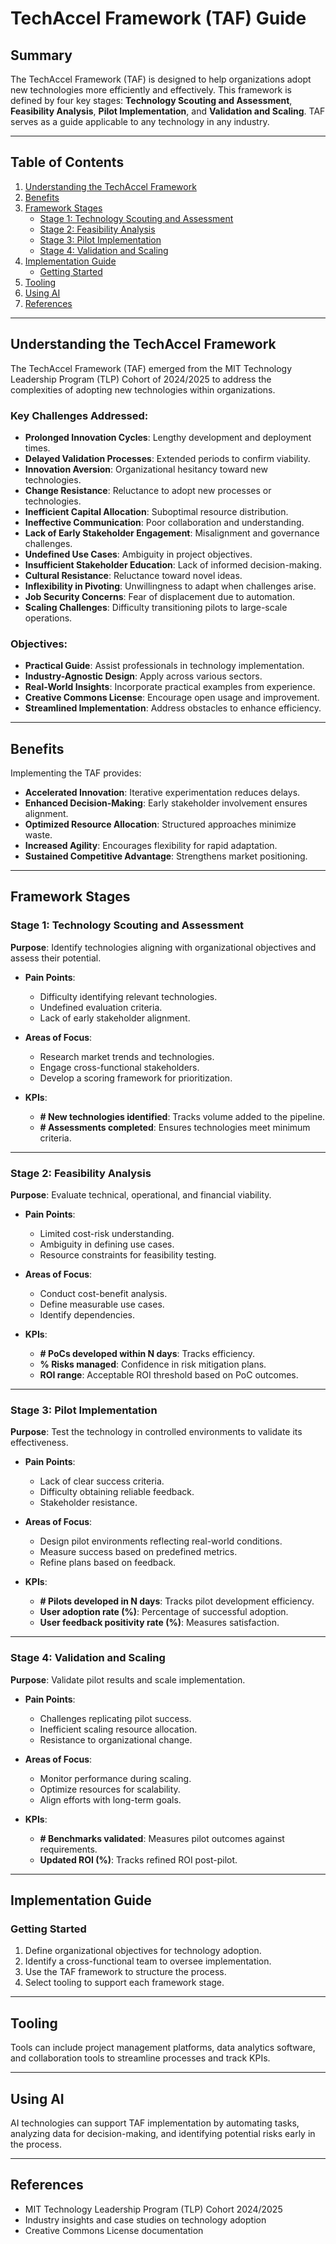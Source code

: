 # TechAccel Framework (TAF) Guide

## Summary
The TechAccel Framework (TAF) is designed to help organizations adopt new technologies more efficiently and effectively. This framework is defined by four key stages: **Technology Scouting and Assessment**, **Feasibility Analysis**, **Pilot Implementation**, and **Validation and Scaling**. TAF serves as a guide applicable to any technology in any industry.

---

## Table of Contents
1. [Understanding the TechAccel Framework](#understanding-the-techaccel-framework)
2. [Benefits](#benefits)
3. [Framework Stages](#framework-stages)
    - [Stage 1: Technology Scouting and Assessment](#stage-1-technology-scouting-and-assessment)
    - [Stage 2: Feasibility Analysis](#stage-2-feasibility-analysis)
    - [Stage 3: Pilot Implementation](#stage-3-pilot-implementation)
    - [Stage 4: Validation and Scaling](#stage-4-validation-and-scaling)
4. [Implementation Guide](#implementation-guide)
    - [Getting Started](#getting-started)
5. [Tooling](#tooling)
6. [Using AI](#using-ai)
7. [References](#references)

---

## Understanding the TechAccel Framework
The TechAccel Framework (TAF) emerged from the MIT Technology Leadership Program (TLP) Cohort of 2024/2025 to address the complexities of adopting new technologies within organizations. 

### Key Challenges Addressed:
- **Prolonged Innovation Cycles**: Lengthy development and deployment times.
- **Delayed Validation Processes**: Extended periods to confirm viability.
- **Innovation Aversion**: Organizational hesitancy toward new technologies.
- **Change Resistance**: Reluctance to adopt new processes or technologies.
- **Inefficient Capital Allocation**: Suboptimal resource distribution.
- **Ineffective Communication**: Poor collaboration and understanding.
- **Lack of Early Stakeholder Engagement**: Misalignment and governance challenges.
- **Undefined Use Cases**: Ambiguity in project objectives.
- **Insufficient Stakeholder Education**: Lack of informed decision-making.
- **Cultural Resistance**: Reluctance toward novel ideas.
- **Inflexibility in Pivoting**: Unwillingness to adapt when challenges arise.
- **Job Security Concerns**: Fear of displacement due to automation.
- **Scaling Challenges**: Difficulty transitioning pilots to large-scale operations.

### Objectives:
- **Practical Guide**: Assist professionals in technology implementation.
- **Industry-Agnostic Design**: Apply across various sectors.
- **Real-World Insights**: Incorporate practical examples from experience.
- **Creative Commons License**: Encourage open usage and improvement.
- **Streamlined Implementation**: Address obstacles to enhance efficiency.

---

## Benefits
Implementing the TAF provides:
- **Accelerated Innovation**: Iterative experimentation reduces delays.
- **Enhanced Decision-Making**: Early stakeholder involvement ensures alignment.
- **Optimized Resource Allocation**: Structured approaches minimize waste.
- **Increased Agility**: Encourages flexibility for rapid adaptation.
- **Sustained Competitive Advantage**: Strengthens market positioning.

---

## Framework Stages

### Stage 1: Technology Scouting and Assessment
**Purpose**: Identify technologies aligning with organizational objectives and assess their potential.

- **Pain Points**:
  - Difficulty identifying relevant technologies.
  - Undefined evaluation criteria.
  - Lack of early stakeholder alignment.

- **Areas of Focus**:
  - Research market trends and technologies.
  - Engage cross-functional stakeholders.
  - Develop a scoring framework for prioritization.

- **KPIs**:
  - **# New technologies identified**: Tracks volume added to the pipeline.
  - **# Assessments completed**: Ensures technologies meet minimum criteria.

---

### Stage 2: Feasibility Analysis
**Purpose**: Evaluate technical, operational, and financial viability.

- **Pain Points**:
  - Limited cost-risk understanding.
  - Ambiguity in defining use cases.
  - Resource constraints for feasibility testing.

- **Areas of Focus**:
  - Conduct cost-benefit analysis.
  - Define measurable use cases.
  - Identify dependencies.

- **KPIs**:
  - **# PoCs developed within N days**: Tracks efficiency.
  - **% Risks managed**: Confidence in risk mitigation plans.
  - **ROI range**: Acceptable ROI threshold based on PoC outcomes.

---

### Stage 3: Pilot Implementation
**Purpose**: Test the technology in controlled environments to validate its effectiveness.

- **Pain Points**:
  - Lack of clear success criteria.
  - Difficulty obtaining reliable feedback.
  - Stakeholder resistance.

- **Areas of Focus**:
  - Design pilot environments reflecting real-world conditions.
  - Measure success based on predefined metrics.
  - Refine plans based on feedback.

- **KPIs**:
  - **# Pilots developed in N days**: Tracks pilot development efficiency.
  - **User adoption rate (%)**: Percentage of successful adoption.
  - **User feedback positivity rate (%)**: Measures satisfaction.

---

### Stage 4: Validation and Scaling
**Purpose**: Validate pilot results and scale implementation.

- **Pain Points**:
  - Challenges replicating pilot success.
  - Inefficient scaling resource allocation.
  - Resistance to organizational change.

- **Areas of Focus**:
  - Monitor performance during scaling.
  - Optimize resources for scalability.
  - Align efforts with long-term goals.

- **KPIs**:
  - **# Benchmarks validated**: Measures pilot outcomes against requirements.
  - **Updated ROI (%)**: Tracks refined ROI post-pilot.

---

## Implementation Guide

### Getting Started
1. Define organizational objectives for technology adoption.
2. Identify a cross-functional team to oversee implementation.
3. Use the TAF framework to structure the process.
4. Select tooling to support each framework stage.

---

## Tooling
Tools can include project management platforms, data analytics software, and collaboration tools to streamline processes and track KPIs.

---

## Using AI
AI technologies can support TAF implementation by automating tasks, analyzing data for decision-making, and identifying potential risks early in the process.

---

## References
- MIT Technology Leadership Program (TLP) Cohort 2024/2025
- Industry insights and case studies on technology adoption
- Creative Commons License documentation
